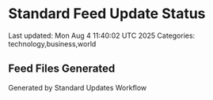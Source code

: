 # Standard Feed Update Status
Last updated: Mon Aug  4 11:40:02 UTC 2025
Categories: technology,business,world

## Feed Files Generated

Generated by Standard Updates Workflow
